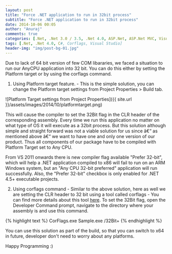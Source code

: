 ```yaml
---
layout: post
title: "Force .NET application to run in 32bit process"
subtitle: "Force .NET application to run in 32bit process"
date: 2014-10-06 00:05
author: "Anuraj"
comments: true
categories: [.Net, .Net 3.0 / 3.5, .Net 4.0, ASP.Net, ASP.Net MVC, Visual Studio]
tags: [.Net, .Net 4.0, C#, Corflags, Visual Studio]
header-img: "img/post-bg-01.jpg"
---
```

Due to lack of 64 bit version of few COM libararies, we faced a situation to run our AnyCPU application into 32 bit. You can do this either by setting the Platform target or by using the corflags command.



1.  Using Platform target feature. - This is the simple solution, you can change the Platform target settings from Project Properties > Build tab.

![Platform Target settings from Project Properties]({{ site.url }}/assets/images/2014/10/platformtarget.png)

This will cause the compiler to set the 32Bit flag in the CLR header of the corresponding assembly. Every time we run this application no matter on what type of OS it will execute as a 32bit process. But this solution although simple and straight forward was not a viable solution for us since â€“ as mentioned above â€“ we want to have one and only one version of our product. Thus all components of our package have to be compiled with Platform Target set to Any CPU.

From VS 2011 onwards there is new compiler flag available "Prefer 32-bit", which will help a .NET application compiled to x86 will fail to run on an ARM Windows system, but an "Any CPU 32-bit preferred" application will run successfully. Also, the "Prefer 32-bit" checkbox is only enabled for .NET 4.5+ executable projects.

2.  Using corflags command - Similar to the above solution, here as well we are setting the CLR header to 32 bit using a tool called corflags - You can find more details about this tool [here](http://msdn.microsoft.com/en-us/library/ms164699(v=vs.110).aspx). To set the 32Bit flag, open the Developer Command prompt, navigate to the directory where your assembly is and use this command.

{% highlight text %}
CorFlags.exe Sample.exe /32Bit+
{% endhighlight %}

You can use this solution as part of the build, so that you can switch to x64 in future, developer don't need to worry about any platforms.


Happy Programming :)
